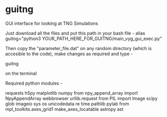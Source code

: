 # guitng
GUI interface for looking at TNG Simulations

Just download all the files and put this path in your bash file - 
alias guitng="python3 YOUR_PATH_HERE_FOR_GUITNG/main_vyg_gui_exec.py"

Then copy the "parameter_file.dat" on any random directory (which is accesible to the code), make changes as required and type - 

guitng

on the terminal


Required python modules - 

requests
h5py
matplotlib
numpy
from npy_append_array import NpyAppendArray
webbrowser
urllib.request
from PIL import Image
scipy
glob
imageio
sys
os
unicodedata
re
time
pathlib
pylab
from mpl_toolkits.axes_grid1 make_axes_locatable
astropy
ast


